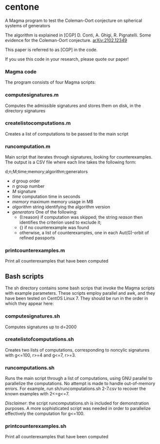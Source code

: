 # centone
A Magma program to test the Coleman-Oort conjecture on spherical systems of generators

The algorithm is explained in
[CGP] D. Conti, A. Ghigi, R. Pignatelli. Some evidence for the Coleman-Oort conjecture. [arXiv:2102.12349](http://arxiv.org/abs/2102.12349)

This paper is referred to as [CGP] in the code.

If you use this code in your research, please quote our paper!

### Magma code
The program consists of four Magma scripts:
### computesignatures.m
Computes the admissible signatures and stores them on disk, in the directory signatures

### createlistocomputations.m
Creates a list of computations to be passed to the main script

### runcomputation.m
Main script that iterates through signatures, looking for counterexamples. The output is a CSV file where each line takes the following form:

d;n;M;time;memory;algorithm;generators

* _d_ group order
* _n_ group number
* _M_ signature
* _time_ computation time in seconds
* _memory_ maximum memory usage in MB
* _algorithm_ string identifying the algorithm version
* _generators_ One of the following:
    * {I:reason} if computation was skipped; the string _reason_ then identifies the criterion used to exclude it;
    * {} if no counterexample was found
    * otherwise, a list of counterexamples, one in each Aut(G)-orbit of refined passports

### printcounterexamples.m
Print all counterexamples that have been computed

## Bash scripts
The sh directory contains some bash scrips that invoke the Magma scripts with example parameters. These scripts employ parallel and awk, and they have been tested on CentOS Linux 7. They should be run in the order in which they appear here:

###	computesignatures.sh
Computes signatures up to d=2000

### createlistofcomputations.sh
Creates two lists of computations, corresponding to noncylic signatures with g<=100, r>=4 and g<=7, r>=3.

### runcomputations.sh
Runs the main script through a list of computations, using GNU parallel to parallelize the computations. No attempt is made to handle out-of-memory errors.
For example, run sh/runcomputations.sh 2-7.csv to recover the known examples with 2<=g<=7.

*Disclaimer*: the script runcomputations.sh is included for demonstration purposes. A more sophisticated script was needed in order to parallelize effectively the computation for g<=100.

### printcounterexamples.sh
Print all counterexamples that have been computed
